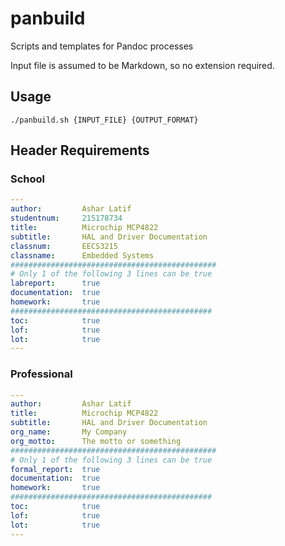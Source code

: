 # panbuild
Scripts and templates for Pandoc processes

Input file is assumed to be Markdown, so no extension required. 

## Usage

```
./panbuild.sh {INPUT_FILE} {OUTPUT_FORMAT}
```

## Header Requirements

### School

```yaml
---
author:         Ashar Latif
studentnum:     215178734
title:          Microchip MCP4822 
subtitle:       HAL and Driver Documentation
classnum:       EECS3215
classname:      Embedded Systems
##############################################
# Only 1 of the following 3 lines can be true
labreport:      true
documentation:  true
homework:       true
#############################################
toc:            true
lof:            true
lot:            true
---
```

### Professional

```yaml
---
author:         Ashar Latif
title:          Microchip MCP4822 
subtitle:       HAL and Driver Documentation
org_name:       My Company
org_motto:      The motto or something
##############################################
# Only 1 of the following 3 lines can be true
formal_report:  true
documentation:  true
homework:       true
#############################################
toc:            true
lof:            true
lot:            true
---
```
